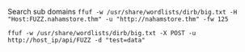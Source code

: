 Search sub domains
`ffuf -w /usr/share/wordlists/dirb/big.txt -H "Host:FUZZ.nahamstore.thm" -u "http://nahamstore.thm" -fw 125`

`ffuf -w /usr/share/wordlists/dirb/big.txt -X POST -u http://host_ip/api/FUZZ -d "test=data" `
